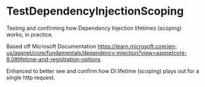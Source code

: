 # TestDependencyInjectionScoping
Testing and confirming how Dependency Injection lifetimes (scoping) works, in practice.

Based off Microsoft Documentation
https://learn.microsoft.com/en-us/aspnet/core/fundamentals/dependency-injection?view=aspnetcore-8.0#lifetime-and-registration-options

Enhanced to better see and confirm how DI lifetime (scoping) plays out for a single http request.